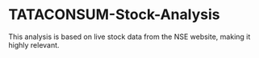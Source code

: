 # TATACONSUM-Stock-Analysis
This analysis is based on live stock data from the NSE website, making it highly relevant.
